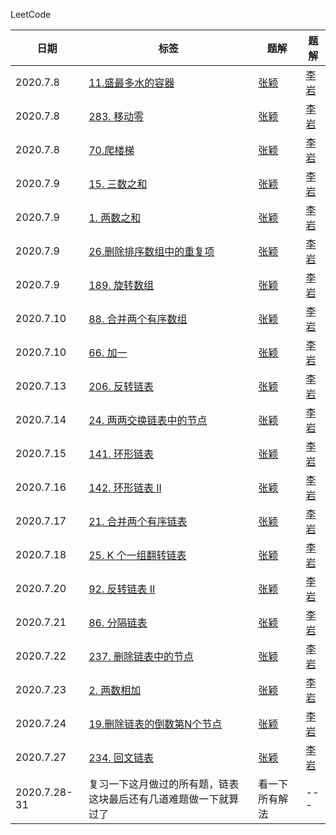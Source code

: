 LeetCode

| 日期 | 标签 | 题解 | 题解 |
|---| ----- | -------- | ---------- | 
|2020.7.8| [11.盛最多水的容器](https://leetcode-cn.com/problems/container-with-most-water/)|[张颖](./php/zhangying/7.8zhangying.php)|[李岩](./php/liyan/7.8liyan.php)
|2020.7.8| [283. 移动零](https://leetcode-cn.com/problems/move-zeroes/)|[张颖](./php/zhangying/7.8zhangying.php)|[李岩](./php/liyan/7.8liyan.php)
|2020.7.8| [70.爬楼梯](https://leetcode-cn.com/problems/climbing-stairs/)|[张颖](./php/zhangying/7.8zhangying.php)|[李岩](./php/liyan/7.8liyan.php)
|2020.7.9| [15. 三数之和](https://leetcode-cn.com/problems/3sum/)|[张颖](./php/zhangying/7.9zhangying.php)|[李岩](./php/liyan/7.9liyan.php)
|2020.7.9| [1. 两数之和](https://leetcode-cn.com/problems/two-sum/)|[张颖](./php/zhangying/7.9zhangying.php)|[李岩](./php/liyan/7.9liyan.php)
|2020.7.9| [26.删除排序数组中的重复项](https://leetcode-cn.com/problems/remove-duplicates-from-sorted-array/)|[张颖](./php/zhangying/7.9zhangying.php)|[李岩](./php/liyan/7.9liyan.php)
|2020.7.9| [189. 旋转数组](https://leetcode-cn.com/problems/rotate-array/)|[张颖](./php/zhangying/7.9zhangying.php)|[李岩](./php/liyan/7.9liyan.php)
|2020.7.10| [88. 合并两个有序数组](https://leetcode-cn.com/problems/merge-sorted-array/)|[张颖](./php/zhangying/7.10zhangying.php)|[李岩](./php/liyan/7.10liyan.php)
|2020.7.10| [66. 加一](https://leetcode-cn.com/problems/plus-one/)|[张颖](./php/zhangying/7.10zhangying.php)|[李岩](./php/liyan/7.10liyan.php)
|2020.7.13| [206. 反转链表](https://leetcode-cn.com/problems/reverse-linked-list/)|[张颖](./php/zhangying/7.13zhangying.php)|[李岩](./php/liyan/7.13liyan.php)
|2020.7.14| [24. 两两交换链表中的节点](https://leetcode-cn.com/problems/swap-nodes-in-pairs)|[张颖](./php/zhangying/7.14zhangying.php)|[李岩](./php/liyan/7.14liyan.php)
|2020.7.15| [141. 环形链表](https://leetcode-cn.com/problems/linked-list-cycle)|[张颖](./php/zhangying/7.15zhangying.php)|[李岩](./php/liyan/7.15liyan.php)
|2020.7.16| [142. 环形链表 II](https://leetcode-cn.com/problems/linked-list-cycle-ii)|[张颖](./php/zhangying/7.16zhangying.php)|[李岩](./php/liyan/7.16liyan.php)
|2020.7.17| [21. 合并两个有序链表](https://leetcode-cn.com/problems/merge-two-sorted-lists/)|[张颖](./php/zhangying/7.17zhangying.php)|[李岩](./php/liyan/7.17liyan.php)
|2020.7.18| [25. K 个一组翻转链表](https://leetcode-cn.com/problems/reverse-nodes-in-k-group/)|[张颖](./php/zhangying/7.18zhangying.php)|[李岩](./php/liyan/7.18liyan.php)
|2020.7.20| [92. 反转链表 II](https://leetcode-cn.com/problems/reverse-linked-list-ii/)|[张颖](./php/zhangying/7.20zhangying.php)|[李岩](./php/liyan/7.20liyan.php)
|2020.7.21| [86. 分隔链表](https://leetcode-cn.com/problems/partition-list/)|[张颖](./php/zhangying/7.21zhangying.php)|[李岩](./php/liyan/7.21liyan.php)
|2020.7.22| [237. 删除链表中的节点](https://leetcode-cn.com/problems/delete-node-in-a-linked-list/)|[张颖](./php/zhangying/7.22zhangying.php)|[李岩](./php/liyan/7.22liyan.php)
|2020.7.23| [2. 两数相加](https://leetcode-cn.com/problems/add-two-numbers/)|[张颖](./php/zhangying/7.23zhangying.php)|[李岩](./php/liyan/7.23liyan.php)
|2020.7.24| [19.删除链表的倒数第N个节点](https://leetcode-cn.com/problems/remove-nth-node-from-end-of-list/)|[张颖](./php/zhangying/7.24zhangying.php)|[李岩](./php/liyan/7.24liyan.php)
|2020.7.27| [234. 回文链表](https://leetcode-cn.com/problems/palindrome-linked-list/)|[张颖](./php/zhangying/7.27zhangying.php)|[李岩](./php/liyan/7.27liyan.php)
|2020.7.28-31| 复习一下这月做过的所有题，链表这块最后还有几道难题做一下就算过了|看一下所有解法|---



